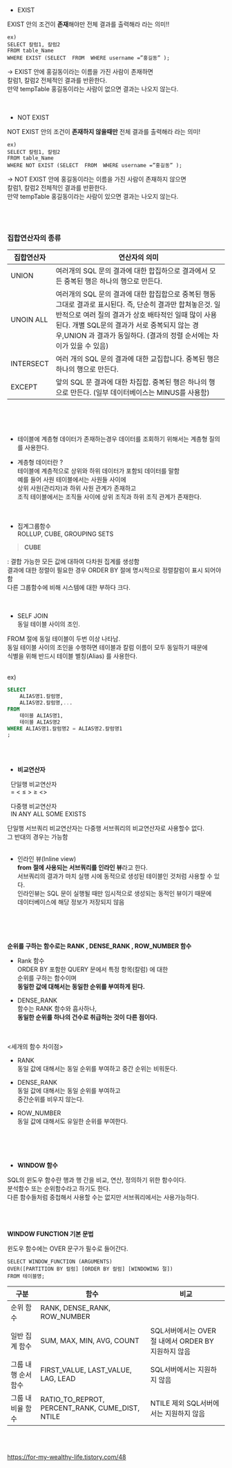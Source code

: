 

- EXIST

 EXIST 안의 조건이 **존재**해야만 전체 결과를 출력해라 라는 의미!!

```
ex)  
SELECT 칼럼1, 칼럼2  
FROM table_Name  
WHERE EXIST (SELECT  FROM  WHERE username =”홍길동” );  
```

→ EXIST 안에 홍길동이라는 이름을 가진 사람이 존재하면  
칼럼1, 칼럼2 전체적인 결과를 반환한다.  
만약 tempTable  홍길동이라는 사람이 없으면 결과는 나오지 않는다.  
<br><br>

- NOT EXIST

NOT EXIST 안의 조건이  **존재하지 않을때만** 전체 결과를 출력해라 라는 의미!

```
ex)  
SELECT 칼럼1, 칼럼2  
FROM table_Name  
WHERE NOT EXIST (SELECT  FROM  WHERE username =”홍길동” );  
```

→ NOT EXIST 안에 홍길동이라는 이름을 가진 사람이 존재하지 않으면  
칼럼1, 칼럼2 전체적인 결과를 반환한다.  
만약 tempTable  홍길동이라는 사람이 있으면 결과는 나오지 않는다.  
<br><br><br>


### 집합연산자의 종류

| 집합연산자 | 연산자의 의미 |
| --- | --- |
| UNION | 여러개의 SQL 문의 결과에 대한 합집하으로 결과에서 모든 중복된 행은 하나의 행으로 만든다. |
| UNOIN ALL | 여러개의 SQL 문의 결과에 대한 합집합으로 중복된 행동 그대로 결과로 표시된다.  즉, 단순히 결과만 합쳐놓은것.  일반적으로 여러 질의 결과가 상호 배타적인 일때 많이 사용된다.  개별 SQL문의 결과가 서로 중복되지 않는 경우,UNION 과 결과가 동일하다.  (결과의 정렬 순서에는 차이가 있을 수 있음)   |
| INTERSECT | 여러 개의 SQL 문의 결과에 대한 교집합니다. 중복된 행은 하나의 행으로 만든다. |
| EXCEPT | 앞의 SQL 문 결과에 대한 차집합.  중복된 행은 하나의 행으로 만든다.  (일부 데이터베이스는 MINUS를 사용함) |


<br><br><br>


- 테이블에 계층형 데이터가 존재하는경우 데이터를 조회하기 위해서는 계층형 질의를 사용한다.  
- 계층형 데이터란 ?   
테이블에 계층적으로 상위와 하위 데이터가 포함되 데이터를 말함  
예를 들어 사원 테이블에서는 사원들 사이에   
 상위 사원(관리자)과 하위 사원 관계가 존재하고  
조직 테이블에서는 조직들 사이에 상위 조직과 하위 조직 관계가 존재한다.  
<br><br>

- 집계그룹함수  
ROLLUP,  CUBE, GROUPING SETS

> **CUBE**
> 

: 결합 가능한 모든 값에 대하여 다차원 집계를 생성함  
 결과에 대한 정렬이 필요한 경우 ORDER BY 절에 명시적으로 정렬칼럼이 표시 되어야 함  
 다른 그룹함수에 비해 시스템에 대한 부하다 크다.  
<br><br>

- SELF JOIN  
동일 테이블 사이의 조인.

FROM 절에 동일 테이블이 두번 이상 나타남.  
동일 테이블 사이의  조인을 수행하면 테이블과 칼럼 이름이 모두 동일하기 때문에   
식별을 위해 반드시 테이블 별칭(Alias) 를 사용한다.  
<br>

ex) 

```sql
SELECT 
	ALIAS명1.칼럼명,
	ALIAS명2.칼럼명,... 
FROM
	테이블 ALIAS명1,
	테이블 ALIAS명2
WHERE ALIAS명1.칼럼명2 = ALIAS명2.칼럼명1 
;
```
<br><br>
 

- **비교연산자**

&nbsp; 단일행 비교연산자  
&nbsp; = < ≤ > ≥ <>

&nbsp; 다중행 비교연산자  
&nbsp; IN  ANY  ALL  SOME  EXISTS

단일행 서브쿼리 비교연산자는 다중행 서브쿼리의 비교연산자로 사용할수 없다.  
그 반대의 경우는 가능함
<br><br>

- 인라인 뷰(Inline  view)  
**from 절에 사용되는 서브쿼리를 인라인 뷰**라고 한다.  
서브쿼리의 결과가 마치 실행 시에 동적으로 생성된 테이블인 것처럼 사용할 수 있다.  
인라인뷰는 SQL 문이 실행될 때만 임시적으로 생성되는 동적인 뷰이기 때문에  
데이터베이스에 해당 정보가 저장되지 않음  
<br><br><br><br>


**순위를 구하는 함수로는 RANK , DENSE_RANK , ROW_NUMBER  함수**  

- Rank 함수  
ORDER BY  포함한  QUERY 문에서 특정 항목(칼럼) 에 대한   
순위를 구하는 함수이며  
**동일한 값에 대해서는 동일한 순위를 부여하게 된다.**  
    

- DENSE_RANK  
함수는 RANK 함수와 흡사하나,  
**동일한 순위를 하나의 건수로 취급하는 것이 다른 점이다.**  
<br><br>    

<세개의 함수 차이점>  

- RANK  
동일 값에 대해서는 동일 순위를 부여하고 
중간 순위는 비워둔다.

- DENSE_RANK  
동일 값에 대해서는 동일 순위를 부여하고  
중간순위를 비우지 않는다.  

- ROW_NUMBER  
동일 값에 대해서도 유일한 순위를 부여한다.  
<br><br><br><br>


- **WINDOW 함수**

SQL의 윈도우 함수란 행과 행 간을 비교, 연산, 정의하기 위한 함수이다.  
분석함수 또는 순위함수라고 하기도 한다.  
다른 함수들처럼 중첩해서 사용할 수는 없지만 서브쿼리에서는 사용가능하다.  
<br><br><br>

**WINDOW FUNCTION 기본 문법**  

윈도우 함수에는 OVER 문구가 필수로 들어간다.  

```
SELECT WINDOW_FUNCTION (ARGUMENTS) 
OVER([PARTITION BY 컬럼] [ORDER BY 컬럼] [WINDOWING 절])
FROM 테이블명;
```

| 구분 | 함수 | 비교 |
| --- | --- | --- |
| 순위 함수 | RANK, DENSE_RANK, ROW_NUMBER |  |
| 일반 집계 함수 | SUM, MAX, MIN, AVG, COUNT | SQL서버에서는 OVER 절 내에서 ORDER BY 지원하지 않음 |
| 그룹 내 행 순서 함수 | FIRST_VALUE, LAST_VALUE, LAG, LEAD | SQL서버에서는 지원하지 않음 |
| 그룹 내 비율 함수 | RATIO_TO_REPROT, PERCENT_RANK, CUME_DIST, NTILE | NTILE 제외 SQL서버에서는 지원하지 않음 |

<br><br>


https://for-my-wealthy-life.tistory.com/48



